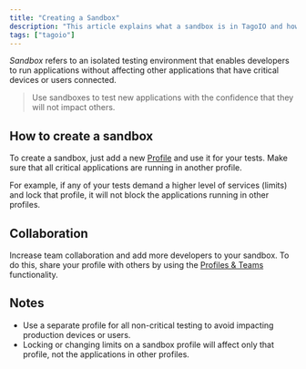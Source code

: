 ```yaml
---
title: "Creating a Sandbox"
description: "This article explains what a sandbox is in TagoIO and how to create and use a sandbox (a separate profile) to safely test applications without affecting critical apps or users. It also covers collaboration tips for sharing sandboxes with other developers."
tags: ["tagoio"]
---
```

*Sandbox* refers to an isolated testing environment that enables developers to run applications without affecting other applications that have critical devices or users connected.

> Use sandboxes to test new applications with the confidence that they will not impact others.

## How to create a sandbox
To create a sandbox, just add a new [Profile](../account/profiles) and use it for your tests. Make sure that all critical applications are running in another profile.

For example, if any of your tests demand a higher level of services (limits) and lock that profile, it will not block the applications running in other profiles.

## Collaboration
Increase team collaboration and add more developers to your sandbox. To do this, share your profile with others by using the [Profiles & Teams](../account/profiles) functionality.

## Notes
- Use a separate profile for all non-critical testing to avoid impacting production devices or users.
- Locking or changing limits on a sandbox profile will affect only that profile, not the applications in other profiles.